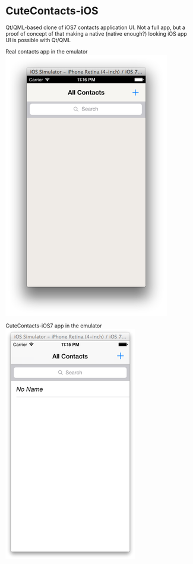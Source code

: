 CuteContacts-iOS
================

Qt/QML-based clone of iOS7 contacts application UI. Not a full app, but a proof of concept of that making a native (native enough?) looking iOS app UI is possible with Qt/QML

Real contacts app in the emulator
![Real contacts app in the emulator](screenshots/iOS7-CuteContacts-main-screen.png?raw=true)

CuteContacts-iOS7 app in the emulator
![Real contacts app in the emulator](screenshots/iOS7-contacts-real-main-screen.png?raw=true)
